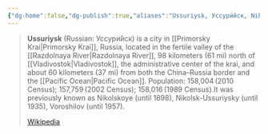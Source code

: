 ```yaml
---
{"dg-home":false,"dg-publish":true,"aliases":"Ussuriysk, Уссури́йск, Nikolskoye, Nikolsk-Ussuriysky, Voroshilov","locations":null,"tag":null,"date":null,"location":[43.7972447,131.9520752],"title":"Ussurijsk, Уссурийский городской округ, Primorsky Krai, Far Eastern Federal District, 692500, Russia","permalink":"/maps/ussurijsk-ussurijskij-gorodskoj-okrug-primorsky-krai-far-eastern-federal-district-692500-russia/","dgHomeLink":true,"dgPassFrontmatter":true}
---
```


> **Ussuriysk** (Russian: Уссури́йск) is a city in [[Primorsky Krai|Primorsky Krai]], Russia, located in the fertile valley of the [[Razdolnaya River|Razdolnaya River]], 98 kilometers (61 mi) north of [[Vladivostok|Vladivostok]], the administrative center of the krai, and about 60 kilometers (37 mi) from both the China–Russia border and the [[Pacific Ocean|Pacific Ocean]]. Population: 158,004 (2010 Census); 157,759 (2002 Census); 158,016 (1989 Census).It was previously known as Nikolskoye (until 1898), Nikolsk-Ussuriysky (until 1935), Voroshilov (until 1957).
>
> [Wikipedia](https://en.wikipedia.org/wiki/Ussuriysk)
